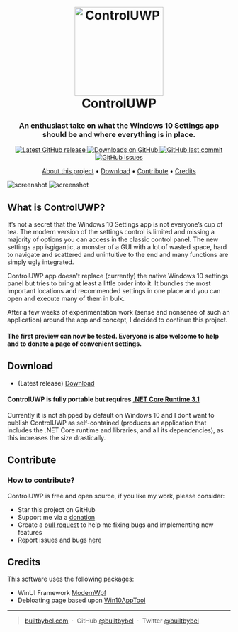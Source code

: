 <h1 align="center">
  <br>
  <a href="http://www.builtbybel.com"><img src="https://github.com/builtbybel/control-uwp/blob/master/src/Control/AppIcon.ico" alt="ControlUWP" width="200"></a>
  <br>
  ControlUWP
  <br>
</h1>

<h3 align="center">An enthusiast take on what the Windows 10 Settings app should be and where everything is in place.</h3>

<p align="center">
<a href="https://github.com/builtbybel/control-uwp/releases/latest" target="_blank">
<img alt="Latest GitHub release" src="https://img.shields.io/github/release/builtbybel/control-uwp.svg?style=flat-square" />
</a>
	
<a href="https://github.com/builtbybel/control-uwp/releases" target="_blank">
<img alt="Downloads on GitHub" src="https://img.shields.io/github/downloads/builtbybel/control-uwp/total.svg?style=flat-square" />
</a>

<a href="https://github.com/builtbybel/control-uwp/commits/master">
<img src="https://img.shields.io/github/last-commit/builtbybel/control-uwp.svg?style=flat-square&logo=github&logoColor=white"
alt="GitHub last commit">
<a href="https://github.com/builtbybel/control-uwp/issues">
<img src="https://img.shields.io/github/issues-raw/builtbybel/control-uwp.svg?style=flat-square&logo=github&logoColor=white"
alt="GitHub issues">   
  
</p>

<p align="center">
  <a href="#what-is-controluwp">About this project</a> •
  <a href="#download">Download</a> •
  <a href="#contribute">Contribute</a> •
  <a href="#credits">Credits</a>
</p>

![screenshot](https://github.com/builtbybel/control-uwp/blob/master/assets/controluwp.png)
![screenshot](https://github.com/builtbybel/control-uwp/blob/master/assets/controluwp2.png)

## What is ControlUWP?

It’s not a secret that the Windows 10 Settings app is not everyone’s cup of tea. The modern version of the settings control is limited and missing a majority of options you can access in the classic control panel. The new settings app isgigantic, a monster of a GUI with a lot of wasted space, hard to navigate and scattered and unintuitive to the end and many functions are simply ugly integrated.
 
ControlUWP app doesn't replace (currently) the native Windows 10 settings panel but tries to bring at least a little order into it. It bundles the most important locations and recommended settings in one place and you can open and execute many of them in bulk. 

After a few weeks of experimentation work (sense and nonsense of such an application) around the app and concept, I decided to continue this project. 

#### The first preview can now be tested. Everyone is also welcome to help and to donate a page of convenient settings.

## Download

- (Latest release) [Download](https://github.com/builtbybel/control-uwp/releases)

#### ControlUWP is fully portable but requires [.NET Core Runtime 3.1](https://dotnet.microsoft.com/download/dotnet-core/3.1) 
Currently it is not shipped by default on Windows 10 and I dont want to publish ControlUWP as self-contained (produces an application that includes the .NET Core runtime and libraries, and all its dependencies), as this increases the size drastically. 

## Contribute

### How to contribute?

ControlUWP is free and open source, if you like my work, please consider:
- Star this project on GitHub
- Support me via a [donation](https://www.paypal.com/cgi-bin/webscr?cmd=_donations&business=donate@builtbybel.com&lc=US&item_name=%20Builtbybel&no_note=0&cn=&currency_code=USD&bn=PP-DonationsBF:btn_donateCC_LG.gif:NonHosted)
- Create a [pull request](https://github.com/builtbybel/control-uwp/pulls) to help me fixing bugs and implementing new features
- Report issues and bugs [here](https://github.com/builtbybel/control-uwp/issues)

## Credits

This software uses the following packages:
- WinUI Framework [ModernWpf](https://github.com/Kinnara/ModernWpf)
- Debloating page based upon [Win10AppTool](https://github.com/mgw-dev/Win10AppTool)


---

> [builtbybel.com](https://www.builtbybel.com) &nbsp;&middot;&nbsp;
> GitHub [@builtbybel](https://github.com/builtbybel) &nbsp;&middot;&nbsp;
> Twitter [@builtbybel](https://twitter.com/builtbybel)

